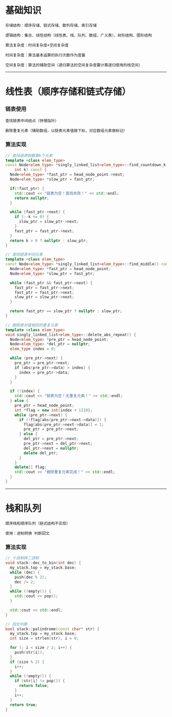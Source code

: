 # **基础知识**

    存储结构：顺序存储、链式存储、散列存储、索引存储     

    逻辑结构：集合、线性结构（线性表、栈、队列、数组、广义表）、树形结构、图形结构

    算法复杂度：时间复杂度+空间复杂度

    时间复杂度：算法基本运算的执行次数作为度量

    空间复杂度：算法的辅助空间（递归算法的空间复杂度要计算递归使用的栈空间）

---

# **线性表（顺序存储和链式存储）**

### 链表使用

    查找链表中间结点（快慢指针）

    删除重复元素（辅助数组，以链表元素值做下标，对应数组元素做标记）

### 算法实现

```cpp
// 查找链表倒数第k个元素
template <class elem_type>
const Node<elem_type> *singly_linked_list<elem_type>::find_countdown_k(
    int k) const {
  Node<elem_type> *fast_ptr = head_node_point->next;
  Node<elem_type> *slow_ptr = fast_ptr;

  if(!fast_ptr) {
    std::cout << "链表为空！查找失败！" << std::endl;
    return nullptr;
  }

  while (fast_ptr->next) {
    if (--k <= 0) {
      slow_ptr = slow_ptr->next;
    }
    fast_ptr = fast_ptr->next;
  }
  return k > 0 ? nullptr : slow_ptr;
}
```

```cpp
// 查找链表中间元素
template <class elem_type>
const Node<elem_type> *singly_linked_list<elem_type>::find_middle() const {
  Node<elem_type> *fast_ptr = head_node_point;
  Node<elem_type> *slow_ptr = fast_ptr;

  while (fast_ptr && fast_ptr->next) {
    fast_ptr = fast_ptr->next;
    fast_ptr = fast_ptr->next;
    slow_ptr = slow_ptr->next;
  }

  return fast_ptr == slow_ptr ? nullptr : slow_ptr;
}
```

```cpp
// 删除绝对值相同的重复元素
template <class elem_type>
void singly_linked_list<elem_type>::delete_abs_repeat() {
  Node<elem_type> *pre_ptr = head_node_point;
  Node<elem_type> *del_ptr = nullptr;
  elem_type index = 0;

  while (pre_ptr->next) {
    pre_ptr = pre_ptr->next;
    if (abs(pre_ptr->data) > index) {
      index = pre_ptr->data;
    }
  }

  if (!index) {
    std::cout << "链表为空！无重复元素！" << std::endl;
  } else {
    pre_ptr = head_node_point;
    int *flag = new int[index + 1]{0};
    while (pre_ptr->next) {
      if (!flag[abs(pre_ptr->next->data)]) {
        flag[abs(pre_ptr->next->data)] = 1;
        pre_ptr = pre_ptr->next;
      } else {
        del_ptr = pre_ptr->next;
        pre_ptr->next = del_ptr->next;
        del_ptr->next = nullptr;
        delete del_ptr;
      }
    }
    delete[] flag;
    std::cout << "删除重复元素完成！" << std::endl;
  }
}
```

---

# **栈和队列**

    顺序栈和顺序队列（链式结构不实现）
    
    使用：进制转换 判断回文

### 算法实现

```cpp
// 十进制转二进制
void stack::dec_to_bin(int dec) {
  my_stack.top = my_stack.base;
  while (dec) {
    push(dec % 2);
    dec /= 2;
  }
  while (!empty()) {
    std::cout << pop();
  }

  std::cout << std::endl;
}
```

```cpp
// 回文判断
bool stack::palindrome(const char* str) {
  my_stack.top = my_stack.base;
  int size = strlen(str), i = 0;

  for (; i < size / 2; i++) {
    push(str[i]);
  }
  if (size % 2) {
    i++;
  }
  while (!empty()) {
    if (str[i] != pop()) {
      return false;
    }
    i++;
  }
  return true;
}
```